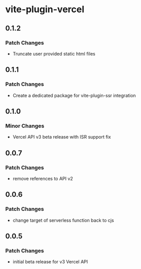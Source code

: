 # vite-plugin-vercel

## 0.1.2

### Patch Changes

- Truncate user provided static html files

## 0.1.1

### Patch Changes

- Create a dedicated package for vite-plugin-ssr integration

## 0.1.0

### Minor Changes

- Vercel API v3 beta release with ISR support fix

## 0.0.7

### Patch Changes

- remove references to API v2

## 0.0.6

### Patch Changes

- change target of serverless function back to cjs

## 0.0.5

### Patch Changes

- initial beta release for v3 Vercel API
